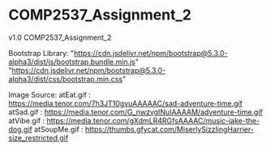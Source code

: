 # COMP2537_Assignment_2
v1.0 COMP2537_Assignment_2

Bootstrap Library:
"https://cdn.jsdelivr.net/npm/bootstrap@5.3.0-alpha3/dist/js/bootstrap.bundle.min.js"
"https://cdn.jsdelivr.net/npm/bootstrap@5.3.0-alpha3/dist/css/bootstrap.min.css"

Image Source:
atEat.gif : https://media.tenor.com/7h3JT10gvuAAAAAC/sad-adventure-time.gif
atSad.gif : https://media.tenor.com/G_nwzvgINuIAAAAM/adventure-time.gif
atVibe.gif : https://media.tenor.com/gXdmLR4RGfsAAAAC/music-jake-the-dog.gif
atSoupMe.gif : https://thumbs.gfycat.com/MiserlySizzlingHarrier-size_restricted.gif
